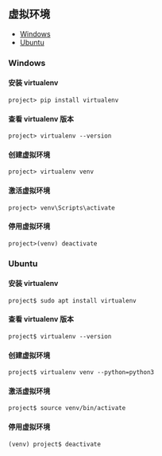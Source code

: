 ﻿## 虚拟环境


- [Windows](#Windows)
- [Ubuntu](#Ubuntu)


### Windows


#### 安装 virtualenv
```shell script
project> pip install virtualenv
```


#### 查看 virtualenv 版本
```shell script
project> virtualenv --version
```


#### 创建虚拟环境
```shell script
project> virtualenv venv
```


#### 激活虚拟环境
```shell script
project> venv\Scripts\activate
```


#### 停用虚拟环境
```shell script
project>(venv) deactivate
```



### Ubuntu


#### 安装 virtualenv
```shell script
project$ sudo apt install virtualenv
```


#### 查看 virtualenv 版本
```shell script
project$ virtualenv --version
```


#### 创建虚拟环境
```shell script
project$ virtualenv venv --python=python3
```


#### 激活虚拟环境
```shell script
project$ source venv/bin/activate
```


#### 停用虚拟环境
```shell script
(venv) project$ deactivate
```